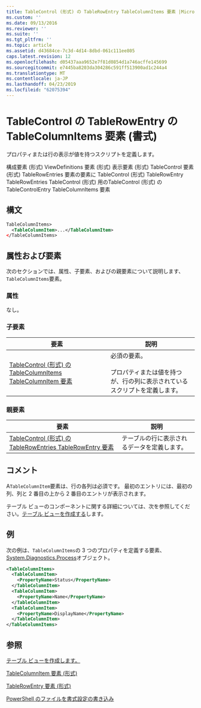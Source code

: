 ```yaml
---
title: TableControl (形式) の TableRowEntry TableColumnItems 要素 |Microsoft Docs
ms.custom: ''
ms.date: 09/13/2016
ms.reviewer: ''
ms.suite: ''
ms.tgt_pltfrm: ''
ms.topic: article
ms.assetid: d43684ce-7c3d-4d14-8dbd-061c111ee805
caps.latest.revision: 12
ms.openlocfilehash: d05437aaa9652e7f81d0854d1a746acffe145699
ms.sourcegitcommit: e7445ba8203da304286c591ff513900ad1c244a4
ms.translationtype: MT
ms.contentlocale: ja-JP
ms.lasthandoff: 04/23/2019
ms.locfileid: "62075394"
---
```

# <a name="tablecolumnitems-element-for-tablerowentry-for-tablecontrol-format"></a>TableControl の TableRowEntry の TableColumnItems 要素 (書式)

プロパティまたは行の表示が値を持つスクリプトを定義します。

構成要素 (形式) ViewDefinitions 要素 (形式) 表示要素 (形式) TableControl 要素 (形式) TableRowEntries 要素の要素に TableControl (形式) TableRowEntry TableRowEntries TableControl (形式) 用のTableControl (形式) の TableControlEntry TableColumnItems 要素

## <a name="syntax"></a>構文

```xml
TableColumnItems>
  <TableColumnItem>...</TableColumnItem>
</TableColumnItems>
```

## <a name="attributes-and-elements"></a>属性および要素

次のセクションでは、属性、子要素、およびの親要素について説明します、`TableColumnItems`要素。

### <a name="attributes"></a>属性

なし。

### <a name="child-elements"></a>子要素

|要素|説明|
|-------------|-----------------|
|[TableControl (形式) の TableColumnItems TableColumnItem 要素](./tablecolumnitem-element-for-tablecolumnitems-for-tablecontrol-format.md)|必須の要素。<br /><br /> プロパティまたは値を持つが、行の列に表示されているスクリプトを定義します。|

### <a name="parent-elements"></a>親要素

|要素|説明|
|-------------|-----------------|
|[TableControl (形式) の TableRowEntries TableRowEntry 要素](./tablerowentry-element-for-tablerowentries-for-tablecontrol-format.md)|テーブルの行に表示されるデータを定義します。|

## <a name="remarks"></a>コメント

A`TableColumnItem`要素は、行の各列は必須です。 最初のエントリには、最初の列、列と 2 番目の上から 2 番目のエントリが表示されます。

テーブル ビューのコンポーネントに関する詳細については、次を参照してください。[テーブル ビューを作成する](./creating-a-table-view.md)します。

## <a name="example"></a>例

次の例は、`TableColumnItems`の 3 つのプロパティを定義する要素、 [System.Diagnostics.Process](/dotnet/api/System.Diagnostics.Process)オブジェクト。

```xml
<TableColumnItems>
  <TableColumnItem>
    <PropertyName>Status</PropertyName>
  </TableColumnItem>
  <TableColumnItem>
    <PropertyName>Name</PropertyName>
  </TableColumnItem>
  <TableColumnItem>
    <PropertyName>DisplayName</PropertyName>
  </TableColumnItem>
</TableColumnItems>

```

## <a name="see-also"></a>参照

[テーブル ビューを作成します。](./creating-a-table-view.md)

[TableColumnItem 要素 (形式)](./tablecolumnitem-element-for-tablecolumnitems-for-tablecontrol-format.md)

[TableRowEntry 要素 (形式)](./tablerowentry-element-for-tablerowentries-for-tablecontrol-format.md)

[PowerShell のファイルを書式設定の書き込み](./writing-a-powershell-formatting-file.md)
